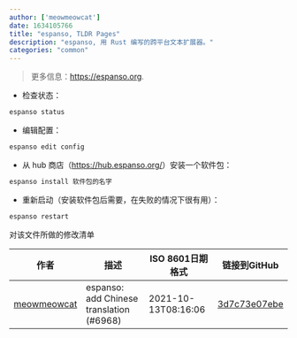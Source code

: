 ```yaml
---
author: ['meowmeowcat']
date: 1634105766
title: "espanso, TLDR Pages"
description: "espanso, 用 Rust 编写的跨平台文本扩展器。"
categories: "common"
---
```

> 更多信息：<https://espanso.org>.

- 检查状态：

```bash
espanso status
```

- 编辑配置：

```bash
espanso edit config
```

- 从 hub 商店（<https://hub.espanso.org/>）安装一个软件包：

```bash
espanso install 软件包的名字
```

- 重新启动（安装软件包后需要，在失败的情况下很有用）：

```bash
espanso restart
```
对该文件所做的修改清单


作者 | 描述 | ISO 8601日期格式 | 链接到GitHub
------|-----|-----|-----
[meowmeowcat](mailto:meowmeowcat1211@gmail.com) | espanso: add Chinese translation (#6968) | 2021-10-13T08:16:06 | [3d7c73e07ebe](https://github.com/tldr-pages/tldr/commit/3d7c73e07ebe6ced6d5950e7115f8eaee3810f1a)

